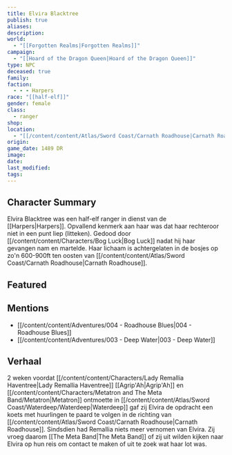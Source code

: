 ```yaml
---
title: Elvira Blacktree
publish: true
aliases: 
description: 
world:
  - "[[Forgotten Realms|Forgotten Realms]]"
campaign:
  - "[[Hoard of the Dragon Queen|Hoard of the Dragon Queen]]"
type: NPC
deceased: true
family: 
faction:
  - - - Harpers
race: "[[half-elf]]"
gender: female
class:
  - ranger
shop: 
location:
  - "[[/content/content/Atlas/Sword Coast/Carnath Roadhouse|Carnath Roadhouse]]"
origin: 
game_date: 1489 DR
image: 
date: 
last_modified: 
tags: 
---
```

## Character Summary
Elvira Blacktree was een half-elf ranger in dienst van de [[Harpers|Harpers]]. Opvallend kenmerk aan haar was dat haar rechteroor niet in een punt liep (litteken). Gedood door [[/content/content/Characters/Bog Luck|Bog Luck]] nadat hij haar gevangen nam en martelde. Haar lichaam is achtergelaten in de bosjes op zo'n 600-900ft ten oosten van [[/content/content/Atlas/Sword Coast/Carnath Roadhouse|Carnath Roadhouse]].

## Featured

## Mentions
- [[/content/content/Adventures/004 - Roadhouse Blues|004 - Roadhouse Blues]]
- [[/content/content/Adventures/003 - Deep Water|003 - Deep Water]]

## Verhaal
2 weken voordat [[/content/content/Characters/Lady Remallia Haventree|Lady Remallia Haventree]] [[Agrip'Ah|Agrip'Ah]] en [[/content/content/Characters/Metatron and The Meta Band/Metatron|Metatron]] ontmoette in [[/content/content/Atlas/Sword Coast/Waterdeep/Waterdeep|Waterdeep]] gaf zij Elvira de opdracht een koets met huurlingen te paard te volgen in de richting van [[/content/content/Atlas/Sword Coast/Carnath Roadhouse|Carnath Roadhouse]]. Sindsdien had Remallia niets meer vernomen van Elvira. Zij vroeg daarom [[The Meta Band|The Meta Band]] of zij uit wilden kijken naar Elvira op hun reis om contact te maken of uit te zoek wat haar lot was.
